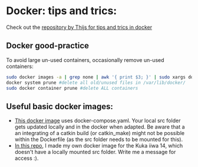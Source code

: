 # Docker: tips and trics:

Check out the [repository by Thijs for tips and trics in docker](https://github.com/cor-mobile-robotics/docker_intro)

## Docker good-practice
To avoid large un-used containers, occasionally remove un-used containers:
```bash
sudo docker images -a | grep none | awk '{ print $3; }' | sudo xargs docker rmi –force #delete all images called "none"
docker system prune #delete all old/unused files in /var/lib/docker/
sudo docker container prune #delete ALL containers
```

## Useful basic docker images:
- [ This docker image](https://github.com/nachovizzo/ros_in_docker) uses docker-compose.yaml. Your local src folder gets updated locally and in the docker when adapted. Be aware that a an integrating of a catkin build (or catkin_make) might not be possible within the Dockerfile (as the src folder needs to be mounted for this). 
- [In this repo](https://github.com/saraybakker1/kuka_workspace_docker), I made my own docker image for the Kuka iiwa 14, which doesn't have a locally mounted src folder. Write me a message for access :). 
